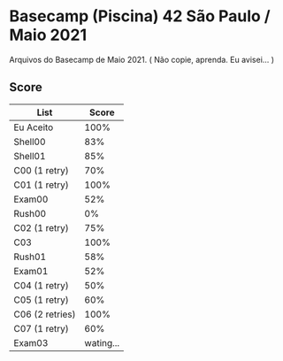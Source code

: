 #  Basecamp (Piscina) 42 São Paulo / Maio 2021
Arquivos do Basecamp de Maio 2021. ( Não copie, aprenda. Eu avisei... )
## Score
|List|Score|
|---|---|
|Eu Aceito|100%|
|Shell00|83%|
|Shell01|85%|
|C00 (1 retry)|70%|
|C01 (1 retry)|100%|
|Exam00|52%|
|Rush00|0%|
|C02 (1 retry)|75%|
|C03|100%|
|Rush01|58%|
|Exam01|52%|
|C04 (1 retry)|50%|
|C05 (1 retry)|60%|
|C06 (2 retries)|100%|
|C07 (1 retry)|60%|
|Exam03|wating...|
